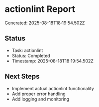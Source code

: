 # actionlint Report

Generated: 2025-08-18T18:19:54.502Z

## Status
- Task: actionlint
- Status: Completed
- Timestamp: 2025-08-18T18:19:54.502Z

## Next Steps
- Implement actual actionlint functionality
- Add proper error handling
- Add logging and monitoring
